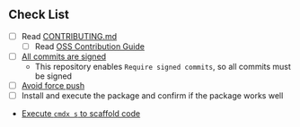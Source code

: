 ## Check List

<!-- Please check the list. Please don't remove the check list. -->

- [ ] Read [CONTRIBUTING.md](https://aquaproj.github.io/docs/products/aqua-registry/contributing)
  - [ ] Read [OSS Contribution Guide](https://github.com/suzuki-shunsuke/oss-contribution-guide/blob/main/README.md)
- [ ] [All commits are signed](https://github.com/suzuki-shunsuke/oss-contribution-guide/blob/main/docs/commit-signing.md)
  - This repository enables `Require signed commits`, so all commits must be signed
- [ ] [Avoid force push](https://github.com/suzuki-shunsuke/oss-contribution-guide?tab=readme-ov-file#dont-do-force-pushes-after-opening-pull-requests)
- [ ] Install and execute the package and confirm if the package works well
- [Execute `cmdx s` to scaffold code](https://aquaproj.github.io/docs/products/aqua-registry/contributing/#use-cmdx-s-definitely)

<!-- Please write the description here -->
